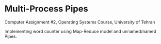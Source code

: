 # Multi-Process Pipes
Computer Assignment #2, Operating Systems Course, University of Tehran

Implementing word counter using Map-Reduce model and unnamed/named Pipes.
